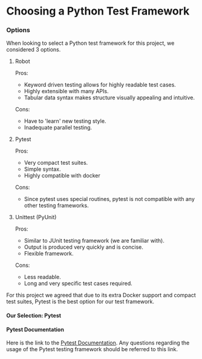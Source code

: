 # Choosing a Python Test Framework

<h3>Options</h3>

When looking to select a Python test framework for this project, we considered 3 options.

1. Robot <br/>

	Pros:
	 - Keyword driven testing allows for highly readable test cases.
	 - Highly extensible with many APIs.
	 - Tabular data syntax makes structure visually appealing and intuitive. <br/>
	 
	Cons:
	 - Have to 'learn' new testing style.
	 - Inadequate parallel testing.
2. Pytest <br/>

	Pros:
	 - Very compact test suites.
	 - Simple syntax.
	 - Highly compatible with docker <br/>
	 
	Cons:
	 - Since pytest uses special routines, pytest is not compatible with any other testing frameworks.
3. Unittest (PyUnit) <br/>

	Pros:
	 - Similar to JUnit testing framework (we are familiar with).
	 - Output is produced very quickly and is concise.
	 - Flexible framework. <br/>
	 
	Cons:
	 - Less readable.
	 - Long and very specific test cases required.

For this project we agreed that due to its extra Docker support and compact test suites, Pytest is the best option for our test framework.

<h4>Our Selection: Pytest</h4>

<h4>Pytest Documentation</h4>

Here is the link to the [Pytest Documentation](https://docs.pytest.org/en/latest/contents.html). Any questions regarding the usage of the Pytest testing framework should be referred to this link.
